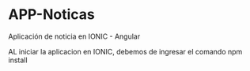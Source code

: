 # APP-Noticas
Aplicación de noticia en IONIC - Angular

AL iniciar la aplicacion en IONIC, debemos de ingresar el comando npm install
